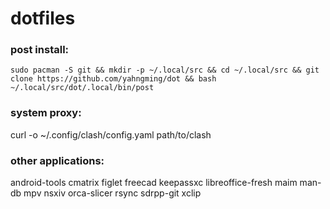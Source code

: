 # dotfiles

### post install:
```
sudo pacman -S git && mkdir -p ~/.local/src && cd ~/.local/src && git clone https://github.com/yahngming/dot && bash ~/.local/src/dot/.local/bin/post
```

### system proxy:
curl -o ~/.config/clash/config.yaml path/to/clash

### other applications:
android-tools cmatrix figlet freecad keepassxc libreoffice-fresh maim man-db mpv nsxiv orca-slicer rsync sdrpp-git xclip
